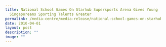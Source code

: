 ```yaml
---
title: National School Games On Starhub Supersports Arena Gives Young
  Singaporeans Sporting Talents Greater
permalink: /media-centre/media-release/national-school-games-on-starhub-supersports-arena-gives-young-singapore/
date: 2010-04-01
layout: post
description: ""
image: ""
---
```

